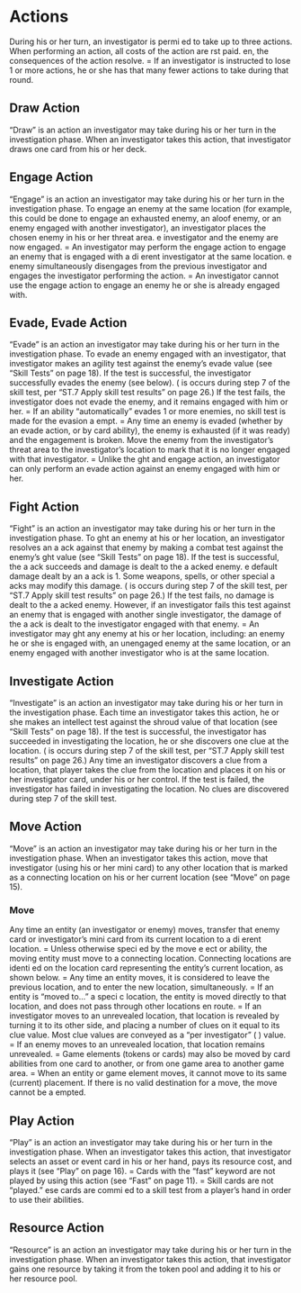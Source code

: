 # Actions

During his or her turn, an investigator is permi ed to take up to three actions. When performing an action, all costs of the action are  rst paid.  en, the consequences of the action resolve.
= If an investigator is instructed to lose 1 or more actions, he or she has that many fewer actions to take during that round.

## Draw Action
“Draw” is an action an investigator may take during his or her turn in the investigation phase.
When an investigator takes this action, that investigator draws one card from his or her deck.

## Engage Action
“Engage” is an action an investigator may take during his or her turn in the investigation phase.
To engage an enemy at the same location (for example, this could be done to engage an exhausted enemy, an aloof enemy, or an enemy engaged with another investigator), an investigator places the chosen enemy in his or her threat area.  e investigator and the enemy are now engaged.
= An investigator may perform the engage action to engage an enemy that is engaged with a di erent investigator
at the same location.  e enemy simultaneously disengages from the previous investigator and
engages the investigator performing the action.
= An investigator cannot use the engage action to engage an enemy he or she is already engaged with.

## Evade, Evade Action
“Evade” is an action an investigator may take during his or her turn in the investigation phase.
To evade an enemy engaged with an investigator, that investigator makes an agility test against the enemy’s evade value (see “Skill Tests” on page 18).
If the test is successful, the investigator successfully evades the enemy (see below). ( is occurs during step 7 of the skill test, per “ST.7 Apply skill test results” on page 26.)
If the test fails, the investigator does not evade the enemy, and it remains engaged with him or her.
= If an ability “automatically” evades 1 or more enemies, no skill test is made for the evasion a empt.
= Any time an enemy is evaded (whether by an evade action, or by card ability), the enemy is exhausted (if it was ready) and the engagement is broken. Move the enemy from the investigator’s threat area to the investigator’s location to mark that it is no longer engaged with that investigator.
= Unlike the  ght and engage action, an investigator can only perform an evade action against
an enemy engaged with him or her.

## Fight Action
“Fight” is an action an investigator may take during his or her turn in the investigation phase.
To  ght an enemy at his or her location, an investigator resolves an a ack against that enemy by making a combat test against the enemy’s  ght value (see “Skill Tests” on page 18).
If the test is successful, the a ack succeeds and damage is dealt to the a acked enemy.  e default damage dealt by an a ack is 1. Some weapons, spells, or other special a acks may modify this damage. ( is occurs during step 7 of the skill test, per “ST.7 Apply skill test results” on page 26.)
If the test fails, no damage is dealt to the a acked enemy. However, if an investigator fails this test against an enemy that is engaged with another single investigator, the damage of the a ack is dealt to the investigator engaged with that enemy.
= An investigator may  ght any enemy at his or her location, including: an enemy he or she is engaged with, an unengaged enemy at the same location, or an enemy engaged with another investigator who is at the same location.

## Investigate Action
“Investigate” is an action an investigator may take during his or her turn in the investigation phase.
Each time an investigator takes this action, he or she makes an intellect test against the shroud value of that location (see “Skill Tests” on page 18).
If the test is successful, the investigator has succeeded in investigating the location, he or she discovers one clue at the location. ( is occurs during step 7 of the skill test, per “ST.7 Apply skill test results” on page 26.)
Any time an investigator discovers a clue from a location, that player takes the clue from the location and places it on his or her investigator card, under his or her control.
If the test is failed, the investigator has failed in investigating the location. No clues are discovered during step 7 of the skill test.

## Move Action
“Move” is an action an investigator may take during his or her turn in the investigation phase.
When an investigator takes this action, move that investigator (using his or her mini card) to any other location that is marked as a connecting location on his or her current location (see “Move” on page 15).

### Move
Any time an entity (an investigator or enemy) moves, transfer that enemy card or investigator’s mini card from its current location to a di erent location.
= Unless otherwise speci ed by the move e ect or ability, the moving entity must move to a connecting location. Connecting locations are identi ed on the location card representing the entity’s current location, as shown below.
= Any time an entity moves, it is considered to leave the previous location, and to enter the new location, simultaneously.
= If an entity is “moved to...” a speci c location, the entity is moved directly to that location, and does not pass through other locations en route.
= If an investigator moves to an unrevealed location, that location is revealed by turning it to its other side, and placing a number of clues on it equal to its clue value. Most clue values are conveyed as a “per investigator” ( ) value.
= If an enemy moves to an unrevealed location, that location remains unrevealed.
= Game elements (tokens or cards) may also be moved by card abilities from one card to another, or from one game area to another game area.
= When an entity or game element moves, it cannot move to its same (current) placement. If there is no valid destination for a move, the move cannot be a empted.

## Play Action
“Play” is an action an investigator may take during his or her turn in the investigation phase.
When an investigator takes this action, that investigator selects an asset or event card in his or her hand, pays its resource cost, and plays it (see “Play” on page 16).
=  Cards with the “fast” keyword are not played by using this action (see “Fast” on page 11).
= Skill cards are not “played.”  ese cards are commi ed to a skill test from a player’s hand in order to use their abilities.

## Resource Action
“Resource” is an action an investigator may take during his or her turn in the investigation phase.
When an investigator takes this action, that investigator gains one resource by taking it from the token pool and adding it to his or her resource pool.
